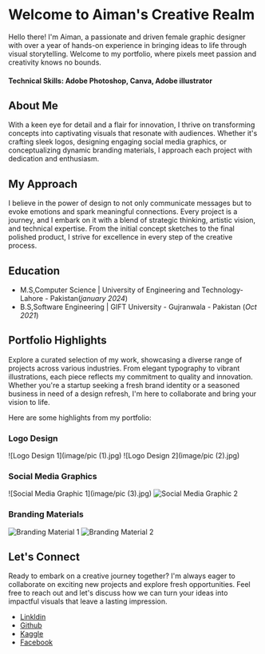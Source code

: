 # Welcome to Aiman's Creative Realm

Hello there! I'm Aiman, a passionate and driven female graphic designer with over a year of hands-on experience in bringing ideas to life through visual storytelling. Welcome to my portfolio, where pixels meet passion and creativity knows no bounds.

#### Technical Skills: Adobe Photoshop, Canva, Adobe illustrator

## About Me
With a keen eye for detail and a flair for innovation, I thrive on transforming concepts into captivating visuals that resonate with audiences. Whether it's crafting sleek logos, designing engaging social media graphics, or conceptualizing dynamic branding materials, I approach each project with dedication and enthusiasm.

## My Approach
I believe in the power of design to not only communicate messages but to evoke emotions and spark meaningful connections. Every project is a journey, and I embark on it with a blend of strategic thinking, artistic vision, and technical expertise. From the initial concept sketches to the final polished product, I strive for excellence in every step of the creative process.


## Education
- M.S,Computer Science | University of Engineering and Technology- Lahore - Pakistan(_january 2024_)	 			        		
- B.S,Software Engineering | GIFT University - Gujranwala - Pakistan (_Oct 2021_)


## Portfolio Highlights
Explore a curated selection of my work, showcasing a diverse range of projects across various industries. From elegant typography to vibrant illustrations, each piece reflects my commitment to quality and innovation. Whether you're a startup seeking a fresh brand identity or a seasoned business in need of a design refresh, I'm here to collaborate and bring your vision to life.

Here are some highlights from my portfolio:

### Logo Design
![Logo Design 1](image/pic (1).jpg)
![Logo Design 2](image/pic (2).jpg)

### Social Media Graphics
![Social Media Graphic 1](image/pic (3).jpg)
![Social Media Graphic 2](image.jpg)

### Branding Materials
![Branding Material 1](/path/to/branding1.jpg)
![Branding Material 2](/path/to/branding2.jpg)
## Let's Connect
Ready to embark on a creative journey together? I'm always eager to collaborate on exciting new projects and explore fresh opportunities. Feel free to reach out and let's discuss how we can turn your ideas into impactful visuals that leave a lasting impression.

- [Linkldin](https://www.linkedin.com/in/zuhaib-hussain-butt-6628141a4/?originalSubdomain=pk)
- [Github](https://github.com/zuhaibbutt786)
- [Kaggle](https://www.kaggle.com/zuhaibbutt)
- [Facebook](https://www.facebook.com/zuhaib.butt.50/)

